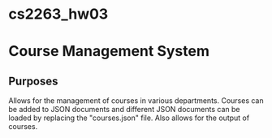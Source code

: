# cs2263_hw03
# Course Management System
## Purposes
Allows for the management of courses in various departments. Courses can be added to JSON documents and different JSON documents can be loaded by replacing the "courses.json" file. Also allows for the output of courses.
